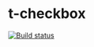 # t-checkbox

[![Build status](https://travis-ci.org/atomelements/t-checkbox.svg?branch=master)](https://travis-ci.org/atomelements/t-checkbox)

